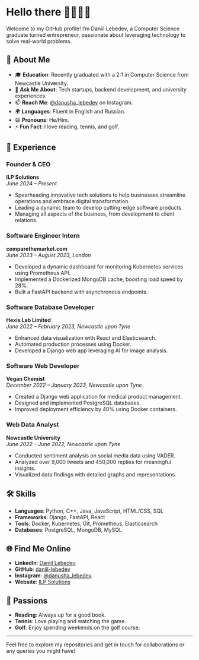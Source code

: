 # Hello there 👋👨🏻‍💻

Welcome to my GitHub profile! I’m Daniil Lebedev, a Computer Science graduate turned entrepreneur, passionate about leveraging technology to solve real-world problems.

## 🚀 About Me

- 🎓 **Education**: Recently graduated with a 2:1 in Computer Science from Newcastle University.
- 💬 **Ask Me About**: Tech startups, backend development, and university experiences.
- 📫 **Reach Me**: [@danusha_lebedev](https://www.instagram.com/danusha_lebedev) on Instagram.
- 🌍 **Languages**: Fluent in English and Russian.
- 😄 **Pronouns**: He/Him.
- ⚡ **Fun Fact**: I love reading, tennis, and golf.

## 💼 Experience

### Founder & CEO
**ILP Solutions**  
*June 2024 – Present*

- Spearheading innovative tech solutions to help businesses streamline operations and embrace digital transformation.
- Leading a dynamic team to develop cutting-edge software products.
- Managing all aspects of the business, from development to client relations.

### Software Engineer Intern
**comparethemarket.com**  
*June 2023 – August 2023, London*

- Developed a dynamic dashboard for monitoring Kubernetes services using Prometheus API.
- Implemented a Dockerized MongoDB cache, boosting load speed by 28%.
- Built a FastAPI backend with asynchronous endpoints.

### Software Database Developer
**Hexis Lab Limited**  
*June 2022 – February 2023, Newcastle upon Tyne*

- Enhanced data visualization with React and Elasticsearch.
- Automated production processes using Docker.
- Developed a Django web app leveraging AI for image analysis.

### Software Web Developer
**Vegan Chemist**  
*December 2022 – January 2023, Newcastle upon Tyne*

- Created a Django web application for medical product management.
- Designed and implemented PostgreSQL databases.
- Improved deployment efficiency by 40% using Docker containers.

### Web Data Analyst
**Newcastle University**  
*June 2022 – June 2022, Newcastle upon Tyne*

- Conducted sentiment analysis on social media data using VADER.
- Analyzed over 9,000 tweets and 450,000 replies for meaningful insights.
- Visualized data findings with detailed graphs and representations.

## 🛠 Skills

- **Languages**: Python, C++, Java, JavaScript, HTML/CSS, SQL
- **Frameworks**: Django, FastAPI, React
- **Tools**: Docker, Kubernetes, Git, Prometheus, Elasticsearch
- **Databases**: PostgreSQL, MongoDB, MySQL

## 🌐 Find Me Online

- **LinkedIn**: [Daniil Lebedev](https://www.linkedin.com/in/daniil-lebedev-ivanovich/)
- **GitHub**: [daniil-lebedev](https://github.com/daniil-lebedev)
- **Instagram**: [@danusha_lebedev](https://www.instagram.com/danusha_lebedev)
- **Website**: [ILP Solutions](https://ilp-solutions.co.uk)

## 🎨 Passions

- **Reading**: Always up for a good book.
- **Tennis**: Love playing and watching the game.
- **Golf**: Enjoy spending weekends on the golf course.

---

Feel free to explore my repositories and get in touch for collaborations or any queries you might have!
